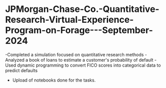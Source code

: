 # JPMorgan-Chase-Co.-Quantitative-Research-Virtual-Experience-Program-on-Forage---September-2024
-Completed a simulation focused on quantitative research methods 
-Analyzed a book of loans to estimate a customer's probability of default
-Used dynamic programming to convert FICO scores into categorical data to predict defaults
- Upload of notebooks done for the tasks.
